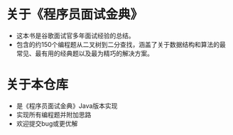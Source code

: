 # 关于《程序员面试金典》
 - 这本书是谷歌面试官多年面试经验的总结。
 - 包含的约150个编程题从二叉树到二分查找，涵盖了关于数据结构和算法的最常见、最有用的经典题以及最为精巧的解决方案。

# 关于本仓库
 - 是《程序员面试金典》Java版本实现
 - 实现所有编程题并附加思路
 - 欢迎提交bug或更优解
